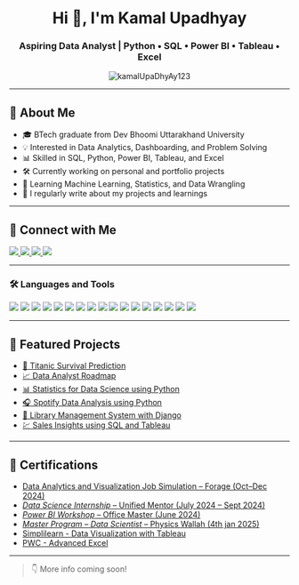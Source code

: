 <h1 align="center">Hi 👋, I'm Kamal Upadhyay</h1>
<h3 align="center">Aspiring Data Analyst | Python • SQL • Power BI • Tableau • Excel</h3>

<p align="center">
  <img src="https://komarev.com/ghpvc/?username=kamalUpaDhyAy123&label=Profile%20views&color=0e75b6&style=flat" alt="kamalUpaDhyAy123" />
</p>

---

## 🚀 About Me

- 🎓 BTech graduate from Dev Bhoomi Uttarakhand University  
- 💡 Interested in Data Analytics, Dashboarding, and Problem Solving  
- 📊 Skilled in SQL, Python, Power BI, Tableau, and Excel  
- 🛠 Currently working on personal and portfolio projects  
- 🧠 Learning Machine Learning, Statistics, and Data Wrangling  
- 📝 I regularly write about my projects and learnings  

---

## 🔗 Connect with Me

<p>
<a href="https://www.linkedin.com/in/kamal-upadhyay-60b637247" target="_blank">
  <img src="https://img.shields.io/badge/LinkedIn-blue?style=flat&logo=linkedin&logoColor=white"/>
</a>
<a href="https://twitter.com/KamalUpadh76735" target="_blank">
  <img src="https://img.shields.io/badge/Twitter-1DA1F2?style=flat&logo=twitter&logoColor=white"/>
</a>
<a href="https://www.instagram.com/kamalupadhyay927/profilecard/?igsh=MWx1NzY2N21uajho" target="_blank">
  <img src="https://img.shields.io/badge/Instagram-E4405F?style=flat&logo=instagram&logoColor=white"/>
</a>
<a href="https://youtube.com/@kamalupadhyay7722?si=jt-k6qdJW02bZxhR/@yourchannel" target="_blank">
  <img src="https://img.shields.io/badge/YouTube-FF0000?style=flat&logo=youtube&logoColor=white"/>
</a>
</p>

---

### 🛠 Languages and Tools

<p align="left">
  <!-- Programming / Data Tools -->
  <img src="https://img.shields.io/badge/Python-3776AB?style=for-the-badge&logo=python&logoColor=white" />
  <img src="https://img.shields.io/badge/SQL-336791?style=for-the-badge&logo=postgresql&logoColor=white" />
  <img src="https://img.shields.io/badge/Microsoft%20Excel-217346?style=for-the-badge&logo=microsoft-excel&logoColor=white" />
  <img src="https://img.shields.io/badge/Power%20BI-F2C811?style=for-the-badge&logo=power-bi&logoColor=black" />
  <img src="https://img.shields.io/badge/Tableau-E97627?style=for-the-badge&logo=tableau&logoColor=white" />
  <img src="https://img.shields.io/badge/DBMS-003B57?style=for-the-badge&logo=databricks&logoColor=white" />

  <!-- Web Development -->
  <img src="https://img.shields.io/badge/HTML5-E34F26?style=for-the-badge&logo=html5&logoColor=white" />
  <img src="https://img.shields.io/badge/CSS3-1572B6?style=for-the-badge&logo=css3&logoColor=white" />
  <img src="https://img.shields.io/badge/JavaScript-F7DF1E?style=for-the-badge&logo=javascript&logoColor=black" />

  <!-- Data Science -->
  <img src="https://img.shields.io/badge/Machine%20Learning-FF6F00?style=for-the-badge&logo=scikit-learn&logoColor=white" />
  <img src="https://img.shields.io/badge/Deep%20Learning-003B57?style=for-the-badge&logo=tensorflow&logoColor=white" />
  <img src="https://img.shields.io/badge/Statistics-4CAF50?style=for-the-badge&logo=r&logoColor=white" />

  <!-- AI Tools -->
  <img src="https://img.shields.io/badge/ChatGPT-41B883?style=for-the-badge&logo=openai&logoColor=white" />
  <img src="https://img.shields.io/badge/GitHub%20Copilot-181717?style=for-the-badge&logo=github&logoColor=white" />
  <img src="https://img.shields.io/badge/Claude-8A63D2?style=for-the-badge&logo=anthropic&logoColor=white" />
  <img src="https://img.shields.io/badge/Julius-FF0080?style=for-the-badge&logoColor=white&label=Julius" />
  <img src="https://img.shields.io/badge/Gamma-6200EA?style=for-the-badge&logoColor=white&label=Gamma" />
</p>

---

## 🌟 Featured Projects

- [🚢 Titanic Survival Prediction](https://github.com/kamalUpaDhyAy123/titanic-ml-model)  
- [📈 Data Analyst Roadmap](https://github.com/kamalUpaDhyAy123/data-analyst-roadmap)  
- [📊 Statistics for Data Science using Python](https://github.com/kamalUpaDhyAy123/statistics-python)  
- [🎧 Spotify Data Analysis using Python]()  
- [🧾 Library Management System with Django](https://github.com/kamalUpaDhyAy123/library-django)  
- [💹 Sales Insights using SQL and Tableau](https://github.com/kamalUpaDhyAy123/sales-insights)

---

## 🏅 Certifications
-  [Data Analytics and Visualization Job Simulation – Forage (Oct–Dec 2024)](hzmoNKtzvAzXsEqx8_T6kdcdKSTfg2aotxT_Koq4DQAYvXKSy8eSL_1734596243747_completion_c.pdf)
-  [*Data Science Internship* – Unified Mentor (July 2024 – Sept 2024)](https://github.com/kamalUpaDhyAy123/kamalUpaDhyAy123/blob/main/internshipcertificate%2C%20unified%20mentor.pdf)
-  [*Power BI Workshop* – Office Master (June 2024)](https://certx.in/certificate/36a28147-6eed-47a5-8342-e5f926ebba61469809)
- [*Master Program – Data Scientist* – Physics Wallah (4th jan 2025)](pw.pdf)
- [Simplilearn - Data Visualization with Tableau](#)
- [PWC - Advanced Excel](#)

---

> 👇 More info coming soon!
